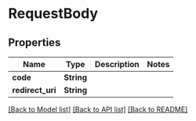 # RequestBody

## Properties

Name | Type | Description | Notes
------------ | ------------- | ------------- | -------------
**code** | **String** |  |
**redirect_uri** | **String** |  |

[[Back to Model list]](../README.md#documentation-for-models) [[Back to API list]](../README.md#documentation-for-api-endpoints) [[Back to README]](../README.md)



